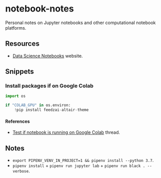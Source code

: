 # notebook-notes

Personal notes on Jupyter notebooks and other computational notebook platforms.

## Resources

- [Data Science Notebooks](https://datasciencenotebook.org/) website.

## Snippets

### Install packages if on Google Colab

```python
import os

if "COLAB_GPU" in os.environ:
    !pip install feedzai-altair-theme
```

#### References

- [Test if notebook is running on Google Colab](https://stackoverflow.com/questions/53581278/test-if-notebook-is-running-on-google-colab) thread.

## Notes

- `export PIPENV_VENV_IN_PROJECT=1 && pipenv install --python 3.7`.
- `pipenv install` + `pipenv run jupyter lab` + `pipenv run black . --verbose`.
